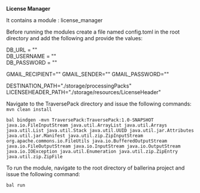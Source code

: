 **License Manager**

It contains a module : license_manager

Before running the modules create a file named config.toml in the root directory and add the following 
and provide the values:

DB_URL = ""  
DB_USERNAME = ""  
DB_PASSWORD = ""  

GMAIL_RECIPIENT=""
GMAIL_SENDER=""
GMAIL_PASSWORD=""



DESTINATION_PATH="./storage/processingPacks"
LICENSEHEADER_PATH="./storage/resources/LicenseHeader"


Navigate to the TraversePack directory and issue the following commands:  
`mvn clean install` 

`bal bindgen -mvn TraversePack:TraversePack:1.0-SNAPSHOT java.io.FileInputStream java.util.ArrayList java.util.Arrays java.util.List java.util.Stack java.util.UUID java.util.jar.Attributes java.util.jar.Manifest java.util.zip.ZipInputStream org.apache.commons.io.FileUtils java.io.BufferedOutputStream java.io.FileOutputStream java.io.InputStream java.io.OutputStream java.io.IOException java.util.Enumeration java.util.zip.ZipEntry java.util.zip.ZipFile` 

To run the module, navigate to the root directory of ballerina project and issue the following command:  

`bal run`   
